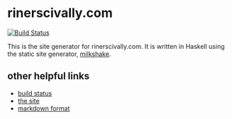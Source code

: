 rinerscivally.com
=================
[![Build Status](https://travis-ci.org/schell/rinerscivally.com.svg?branch=master)](https://travis-ci.org/schell/rinerscivally.com)

This is the site generator for rinerscivally.com. It is written in Haskell
using the static site generator, [milkshake](https://github.com/schell/milkshake).

other helpful links
-------------------
* [build status](https://travis-ci.org/schell/rinerscivally.com)
* [the site](http://rinerscivally.com)
* [markdown format](http://daringfireball.net/projects/markdown/syntax)

